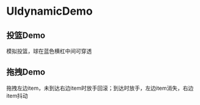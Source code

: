 # UIdynamicDemo

## 投篮Demo

模拟投篮，球在蓝色横杠中间可穿透

## 拖拽Demo

拖拽左边item，未到达右边item时放手回滚；到达时放手，左边item消失，右边item抖动

